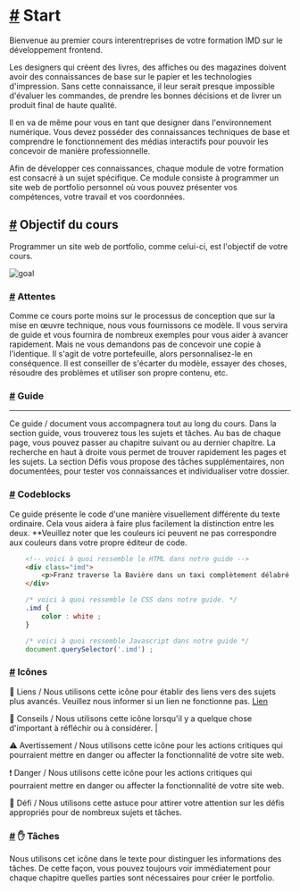 [#](#start) Start
=================

Bienvenue au premier cours interentreprises de votre formation IMD sur le développement frontend.

Les designers qui créent des livres, des affiches ou des magazines doivent avoir des connaissances de base sur le papier et les technologies d'impression. Sans cette connaissance, il leur serait presque impossible d'évaluer les commandes, de prendre les bonnes décisions et de livrer un produit final de haute qualité.

Il en va de même pour vous en tant que designer dans l'environnement numérique. Vous devez posséder des connaissances techniques de base et comprendre le fonctionnement des médias interactifs pour pouvoir les concevoir de manière professionnelle.

Afin de développer ces connaissances, chaque module de votre formation est consacré à un sujet spécifique. Ce module consiste à programmer un site web de portfolio personnel où vous pouvez présenter vos compétences, votre travail et vos coordonnées.

[#](#objectif-du-cours) Objectif du cours
-----------------------

Programmer un site web de portfolio, comme celui-ci, est l'objectif de votre cours.

![goal](https://github.com/inetis-ch/viscom-cie1/raw/main/asset/img/Index-Desktop-2x.png)


### [#](#attentes) Attentes

Comme ce cours porte moins sur le processus de conception que sur la mise en œuvre technique, nous vous fournissons ce modèle. Il vous servira de guide et vous fournira de nombreux exemples pour vous aider à avancer rapidement. Mais ne vous demandons pas de concevoir une copie à l'identique. Il s'agit de votre portefeuille, alors personnalisez-le en conséquence. Il est conseiller de s'écarter du modèle, essayer des choses, résoudre des problèmes et utiliser son propre contenu, etc.

### [#](#build-this-guide) Guide
-----------------------------------------------

Ce guide / document vous accompagnera tout au long du cours. Dans la section guide, vous trouverez tous les sujets et tâches. Au bas de chaque page, vous pouvez passer au chapitre suivant ou au dernier chapitre. La recherche en haut à droite vous permet de trouver rapidement les pages et les sujets. La section Défis vous propose des tâches supplémentaires, non documentées, pour tester vos connaissances et individualiser votre dossier.

### [#](#codeblocks) Codeblocks

Ce guide présente le code d'une manière visuellement différente du texte ordinaire. Cela vous aidera à faire plus facilement la distinction entre les deux. **Veuillez noter que les couleurs ici peuvent ne pas correspondre aux couleurs dans votre propre éditeur de code.

```html
    <!-- voici à quoi ressemble le HTML dans notre guide -->
    <div class="imd">
        <p>Franz traverse la Bavière dans un taxi complètement délabré.</p>
    </div>
```    


```css
    /* voici à quoi ressemble le CSS dans notre guide. */
    .imd {
        color : white ;
    }
```    


```js
    /* voici à quoi ressemble Javascript dans notre guide */
    document.querySelector('.imd') ;
```

### [#](#icone) Icônes


:link: Liens / Nous utilisons cette icône pour établir des liens vers des sujets plus avancés. Veuillez nous informer si un lien ne fonctionne pas. [Lien](https://google.com) 

:memo: Conseils / Nous utilisons cette icône lorsqu'il y a quelque chose d'important à réfléchir ou à considérer. |

:warning: Avertissement / Nous utilisons cette icône pour les actions critiques qui pourraient mettre en danger ou affecter la fonctionnalité de votre site web.

:exclamation: Danger / Nous utilisons cette icône pour les actions critiques qui pourraient mettre en danger ou affecter la fonctionnalité de votre site web.

 :mega: Défi / Nous utilisons cette astuce pour attirer votre attention sur les défis appropriés pour de nombreux sujets et tâches.


### [#](#badges) :hand: Tâches

Nous utilisons cet icône dans le texte pour distinguer les informations des tâches. De cette façon, vous pouvez toujours voir immédiatement pour chaque chapitre quelles parties sont nécessaires pour créer le portfolio.

